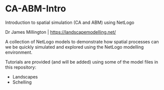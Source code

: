 # CA-ABM-Intro
Introduction to spatial simulation (CA and ABM) using NetLogo

Dr James Millington | https://landscapemodelling.net/ 

A collection of NetLogo models to demonstrate how spatial processes can we be quickly simulated and explored using the NetLogo modelling environment. 

Tutorials are provided (and will be added) using some of the model files in this repository:
- Landscapes
- Schelling 

